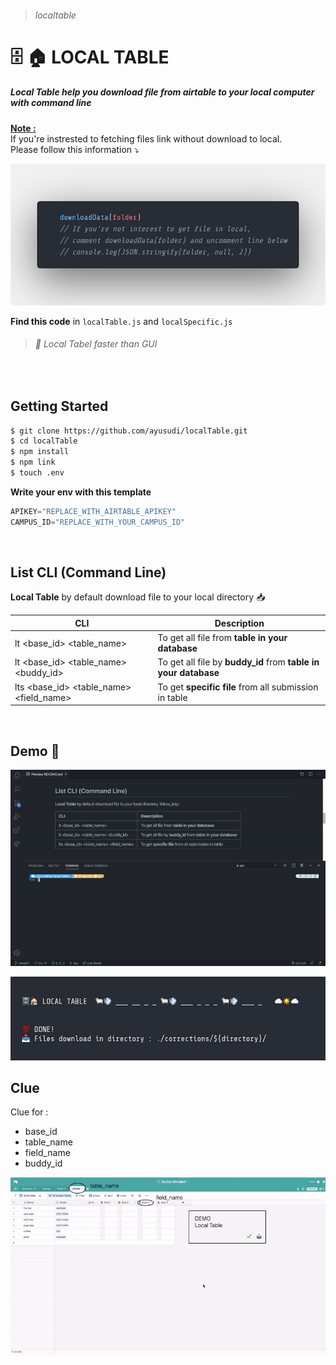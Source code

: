 > ###### localtable

#  :file_cabinet: :house: LOCAL TABLE 

##### Local Table help you download file from airtable to your local computer with command line

<u>**Note :**</u><br>
If you're instrested to fetching files link without download to local.<br>
Please follow this information :arrow_heading_down:<br>

![info](./assets/dowloadData.png)​

**Find this code** in `localTable.js` and `localSpecific.js`

> ######  :rocket: Local Tabel faster than GUI

<br>

## Getting Started

```bash
$ git clone https://github.com/ayusudi/localTable.git
$ cd localTable
$ npm install 
$ npm link 
$ touch .env 
```

**Write your env with this template**

```js
APIKEY="REPLACE_WITH_AIRTABLE_APIKEY"
CAMPUS_ID="REPLACE_WITH_YOUR_CAMPUS_ID"
```

<br>

## List CLI (Command Line)   

**Local Table** by default download file to your local directory :inbox_tray:

| CLI                                     | Description                                                  |
| --------------------------------------- | ------------------------------------------------------------ |
| lt <base_id> <table_name>               | To get all file from **table in your database**              |
| lt <base_id> <table_name> <buddy_id>    | To get all file by **buddy_id** from **table in your database** |
| lts <base_id> <table_name> <field_name> | To get **specific file** from all submission in table        |

<br>

## Demo :robot:

![demo](./assets/demo.gif)

![done](./assets/done.png)


## Clue

Clue for : 

- base_id
- table_name
- field_name
- buddy_id

![clue](./assets/clue.gif)
